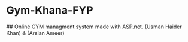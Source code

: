 # Gym-Khana-FYP
# #   O n l i n e   G Y M   m a n a g m e n t   s y s t e m   m a d e   w i t h   A S P . n e t .  
 ( U s m a n   H a i d e r   K h a n )   &   ( A r s l a n   A m e e r )  
 